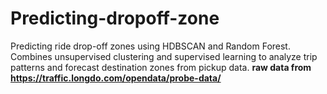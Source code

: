# Predicting-dropoff-zone
Predicting ride drop-off zones using HDBSCAN and Random Forest. Combines unsupervised clustering and supervised learning to analyze trip patterns and forecast destination zones from pickup data.
**raw data from https://traffic.longdo.com/opendata/probe-data/**

